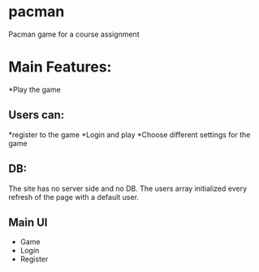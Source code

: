 # pacman
Pacman game for a course assignment

# Main Features:

*Play the game


## Users can:
*register to the game
*Login and play
*Choose different settings for the game

## DB:
The site has no server side and no DB.
The users array initialized every refresh of the page with a default user.

## Main UI
* Game
* Login
* Register
